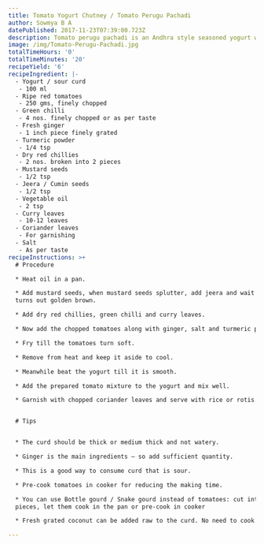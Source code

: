 ```yaml
---
title: Tomato Yogurt Chutney / Tomato Perugu Pachadi
author: Sowmya B A
datePublished: 2017-11-23T07:39:00.723Z
description: Tomato perugu pachadi is an Andhra style seasoned yogurt with tomatoes.
image: /img/Tomato-Perugu-Pachadi.jpg
totalTimeHours: '0'
totalTimeMinutes: '20'
recipeYield: '6'
recipeIngredient: |-
  - Yogurt / sour curd
   - 100 ml
  - Ripe red tomatoes
   - 250 gms, finely chopped
  - Green chilli
   - 4 nos. finely chopped or as per taste
  - Fresh ginger
   - 1 inch piece finely grated
  - Turmeric powder
   - 1/4 tsp
  - Dry red chillies
   - 2 nos. broken into 2 pieces
  - Mustard seeds
   - 1/2 tsp
  - Jeera / Cumin seeds
   - 1/2 tsp
  - Vegetable oil
   - 2 tsp
  - Curry leaves
   - 10-12 leaves
  - Coriander leaves
   - For garnishing
  - Salt
   - As per taste
recipeInstructions: >+
  # Procedure

  * Heat oil in a pan. 

  * Add mustard seeds, when mustard seeds splutter, add jeera and wait till it
  turns out golden brown.

  * Add dry red chillies, green chilli and curry leaves.

  * Now add the chopped tomatoes along with ginger, salt and turmeric powder.

  * Fry till the tomatoes turn soft.

  * Remove from heat and keep it aside to cool.

  * Meanwhile beat the yogurt till it is smooth.

  * Add the prepared tomato mixture to the yogurt and mix well.

  * Garnish with chopped coriander leaves and serve with rice or rotis.


  # Tips


  * The curd should be thick or medium thick and not watery.

  * Ginger is the main ingredients – so add sufficient quantity.

  * This is a good way to consume curd that is sour.

  * Pre-cook tomatoes in cooker for reducing the making time.

  * You can use Bottle gourd / Snake gourd instead of tomatoes: cut into small
  pieces, let them cook in the pan or pre-cook in cooker

  * Fresh grated coconut can be added raw to the curd. No need to cook

---
```


